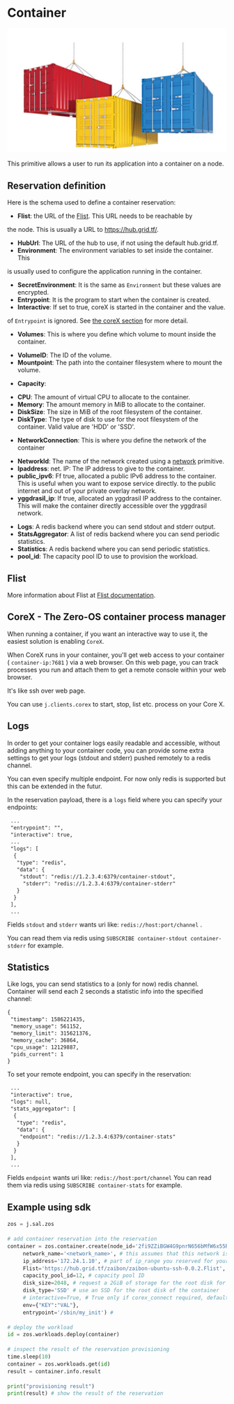 # Container

![](./img/containers_real.png)

This primitive allows a user to run its application into a container on a node.

## Reservation definition

Here is the schema used to define a container reservation:

* **Flist**: the URL of the [Flist](#Flist). This URL needs to be reachable by

the node. This is usually a URL to https://hub.grid.tf/.

* **HubUrl**: The URL of the hub to use, if not using the default hub.grid.tf.
* **Environment**: The environment variables to set inside the container. This

is usually used to configure the application running in the container.

* **SecretEnvironment**: It is the same as `Environment` but these values are encrypted.
* **Entrypoint**: It is the program to start when the container is created.
* **Interactive**: If set to true, coreX is started in the container and the value.

of `Entrypoint` is ignored. See [the coreX section](corex---the-0-os-container-process-manager)
for more detail.

* **Volumes**: This is where you define which volume to mount inside the container.

 - **VolumeID**: The ID of the volume.
 - **Mountpoint**: The path into the container filesystem where to mount the volume.

* **Capacity**:

 - **CPU**: The amount of virtual CPU to allocate to the container.
 - **Memory**: The amount memory in MiB to allocate to the container.
 - **DiskSize**: The size in MiB of the root filesystem of the container.
 - **DiskType**: The type of disk to use for the root filesystem of the container.
 Valid value are 'HDD' or 'SSD'.

* **NetworkConnection**: This is where you define the network of the container

 - **NetworkId**: The name of the network created using a [network](network.md)
 primitive.
 - **Ipaddress**: net. IP: The IP address to give to the container.
 - **public_ipv6**: Ff true, allocated a public IPv6 address to the container. This is useful when you want to expose service directly.
 to the public internet and out of your private overlay network.
 - **yggdrasil_ip**: If true, allocated an yggdrasil IP address to the container. This will make the container directly accessible over the yggdrasil network.

* **Logs**: A redis backend where you can send stdout and stderr output.
* **StatsAggregator**: A list of redis backend where you can send periodic statistics.
* **Statistics**: A redis backend where you can send periodic statistics.
* **pool_id**: The capacity pool ID to use to provision the workload.

## Flist

More information about Flist at [Flist documentation](architecture_flist.md).

## CoreX - The Zero-OS container process manager

When running a container, if you want an interactive way to use it, the easiest solution is enabling `CoreX`.

When CoreX runs in your container, you'll get web access to your container ( `container-ip:7681` ) via a web browser.
On this web page, you can track processes you run and attach them to get a remote console within your web browser.

It's like ssh over web page.

You can use `j.clients.corex` to start, stop, list etc. process on your Core X.

## Logs

In order to get your container logs easily readable and accessible, without adding anything to your container code, you can
provide some extra settings to get your logs (stdout and stderr) pushed remotely to a redis channel.

You can even specify multiple endpoint. For now only redis is supported but this can be extended in the futur.

In the reservation payload, there is a `logs` field where you can specify your endpoints:

``` 
 ...
 "entrypoint": "",
 "interactive": true,
 ...
 "logs": [
  {
   "type": "redis",
   "data": {
    "stdout": "redis://1.2.3.4:6379/container-stdout",
     "stderr": "redis://1.2.3.4:6379/container-stderr"
   }
  }
 ],
 ...
```

Fields `stdout` and `stderr` wants uri like: `redis://host:port/channel` .

You can read them via redis using `SUBSCRIBE container-stdout container-stderr` for example.

## Statistics

Like logs, you can send statistics to a (only for now) redis channel. Container will send each 2 seconds a statistic info into
the specified channel:

``` 
{
 "timestamp": 1586221435,
 "memory_usage": 561152,
 "memory_limit": 315621376,
 "memory_cache": 36864,
 "cpu_usage": 12129887,
 "pids_current": 1
}
```

To set your remote endpoint, you can specify in the reservation:

``` 
 ...
 "interactive": true,
 "logs": null,
 "stats_aggregator": [
  {
   "type": "redis",
   "data": {
    "endpoint": "redis://1.2.3.4:6379/container-stats"
   }
  }
 ],
 ...
```

Fields `endpoint` wants uri like: `redis://host:port/channel`
You can read them via redis using `SUBSCRIBE container-stats` for example.

## Example using sdk

``` python
zos = j.sal.zos

# add container reservation into the reservation
container = zos.container.create(node_id='2fi9ZZiBGW4G9pnrN656bMfW6x55RSoHDeMrd9pgSA8T', # one of the node_id s that is part of the network
     network_name='<network_name>', # this assumes that this network is already provisioned on the node
     ip_address='172.24.1.10', # part of ip_range you reserved for your network xxx.xxx.1.10
     Flist='https://hub.grid.tf/zaibon/zaibon-ubuntu-ssh-0.0.2.Flist', # Flist of the container you want to install,
     capacity_pool_id=12, # capacity pool ID
     disk_size=2048, # request a 2GiB of storage for the root disk for the container
     disk_type='SSD' # use an SSD for the root disk of the container
     # interactive=True, # True only if corex_connect required, default false
     env={"KEY":"VAL"},
     entrypoint='/sbin/my_init') #

# deploy the workload
id = zos.workloads.deploy(container)

# inspect the result of the reservation provisioning
time.sleep(10)
container = zos.workloads.get(id)
result = container.info.result

print("provisioning result")
print(result) # show the result of the reservation
```
